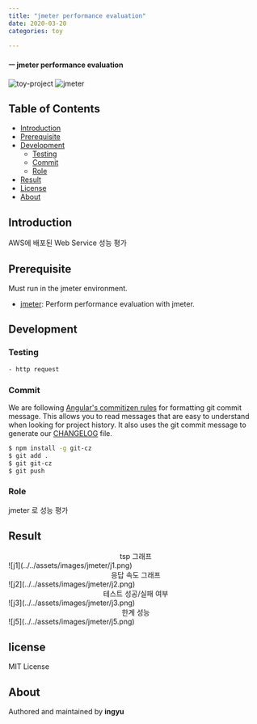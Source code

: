 ```yaml
---
title: "jmeter performance evaluation"
date: 2020-03-20
categories: toy

---
```

#### ㅡ jmeter performance evaluation

![toy-project](https://img.shields.io/badge/toy_project-67orange?)
![jmeter](https://img.shields.io/badge/jmeter-5.1.2-blue?logo=)




## Table of Contents

- [Introduction](#introduction)
- [Prerequisite](#prerequisite)
- [Development](#development)
  - [Testing](#testing)
  - [Commit](#commit)
  - [Role](#role)
- [Result](#Result)
- [License](#license)
- [About](#about)

## Introduction
AWS에 배포된 Web Service 성능 평가


## Prerequisite

Must run in the jmeter environment.

- [jmeter](https://jmeter.apache.org/download_jmeter.cgi): Perform performance evaluation with jmeter.

## Development

### Testing

```bash
- http request 
```
### Commit

We are following [Angular's commitizen rules](https://github.com/angular/angular.js/blob/master/DEVELOPERS.md#-git-commit-guidelines) for formatting git commit message. This allows you to read messages that are easy to understand when looking for project history. It also uses the git commit message to generate our [CHANGELOG](/CHANGELOG.md) file.
```bash
$ npm install -g git-cz
$ git add .
$ git git-cz
$ git push
```

### Role
jmeter 로 성능 평가

## Result
<center>tsp 그래프</center>
![j1](../../assets/images/jmeter/j1.png)

<center>응답 속도 그래프</center>
![j2](../../assets/images/jmeter/j2.png)

<center>테스트 성공/실패 여부</center>
![j3](../../assets/images/jmeter/j3.png)

<center>한계 성능</center>
![j5](../../assets/images/jmeter/j5.png)

## license
MIT License

## About

Authored and maintained by **ingyu**


[jekyll-docs]: https://jekyllrb.com/docs/home
[jekyll-gh]:   https://github.com/jekyll/jekyll
[jekyll-talk]: https://talk.jekyllrb.com/
[code]: https://github.com/lllilllilllilili/hufs_projects/blob/master/OperatingSystem/Heart%20rate%20measurement.c
